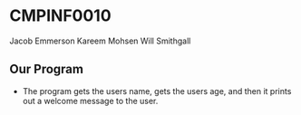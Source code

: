 # CMPINF0010

Jacob Emmerson
Kareem Mohsen
Will Smithgall


## Our Program
* The program gets the users name, gets the users age, and then it prints out a welcome message to the user.

